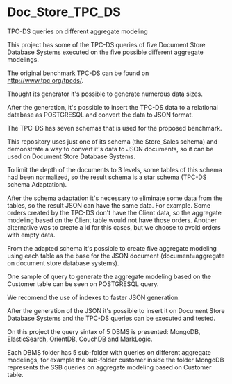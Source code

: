 # Doc_Store_TPC_DS

TPC-DS queries on different aggregate modeling

This project has some of the TPC-DS queries of five Document Store Database Systems executed on the five possible different aggregate modelings.

The original benchmark TPC-DS can be found on http://www.tpc.org/tpcds/.

Thought its generator it's possible to generate numerous data sizes.

After the generation, it's possible to insert the TPC-DS data to a relational database as POSTGRESQL and convert the data to JSON format. 

The TPC-DS has seven schemas that is used for the proposed benchmark.

This repository uses just one of its schema (the Store_Sales schema) and demonstrate a way to convert it's data to JSON documents, so it can be used on Document Store Database Systems.

To limit the depth of the documents to 3 levels, some tables of this schema had been normalized, so the result schema is a star schema (TPC-DS schema Adaptation). 

After the schema adaptation it's necessary to eliminate some data from the tables, so the result JSON can have the same data. For example. Some orders created by the TPC-DS don't have the Client data, so the aggregate modeling based on the Client table would not have those orders. Another alternative was to create a id for this cases, but we choose to avoid orders with empty data. 

From the adapted schema it's possible to create five aggregate modeling using each table as the base for the JSON document (document=aggregate on document store database systems).

One sample of query to generate the aggregate modeling based on the Customer table can be seen on POSTGRESQL query.

We recomend the use of indexes to faster JSON generation.

After the generation of the JSON it's possible to insert it on Document Store Database Systems and the TPC-DS queries can be executed and tested.

On this project the query sintax of 5 DBMS is presented: MongoDB, ElasticSearch, OrientDB, CouchDB and MarkLogic.

Each DBMS folder has 5 sub-folder with queries on different aggregate modelings, for example the sub-folder customer inside the folder MongoDB represents the SSB queries on aggregate modeling based on Customer table.
